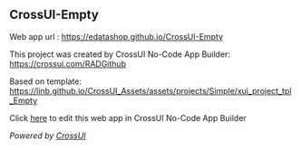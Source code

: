 ## CrossUI-Empty
Web app url : https://edatashop.github.io/CrossUI-Empty

This project was created by CrossUI No-Code App Builder: https://crossui.com/RADGithub

Based on template: https://linb.github.io/CrossUI_Assets/assets/projects/Simple/xui_project_tpl_Empty

Click [here](https://crossui.com/RADGithub/#!from=github&owner=edatashop&repo=CrossUI-Empty) to edit this web app in CrossUI No-Code App Builder

<i>Powered by [CrossUI](https://crossui.com)</i>
